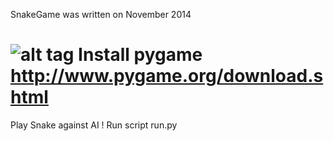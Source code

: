 SnakeGame was written on November 2014

![alt tag](https://cloud.githubusercontent.com/assets/8404759/6069381/1e84e1fe-ad84-11e4-91f2-ad6d6dd3ccc0.png)
Install pygame http://www.pygame.org/download.shtml
=========

Play Snake against AI !
Run script run.py

